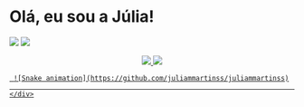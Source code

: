 <h1>Olá, eu sou a Júlia!</h1>

<a href="https://instagram.com/juliammartinss" target="_blank"><img src="https://img.shields.io/badge/-Instagram-%23E4405F?style=for-the-badge&logo=instagram&logoColor=white" target="_blank"></a>
<a href="https://www.linkedin.com/in/juliammarttins/" target="_blank"> <img src="https://img.shields.io/badge/-LinkedIn-%230077B5?style=for-the-badge&logo=linkedin&logoColor=white" target="_blank"></a> 

<div align="center">
    <a href="https://github.com/rafaballerini">
   <img altura="180em" src="https://github-readme-stats.vercel.app/api?username=juliammartinss&show_icons=true&theme=synthwave&include_all_commits=true&count_private=true"/>
   <img altura="180em" src="https://github-readme-stats.vercel.app/api/top-langs/?username=juliammartinss&layout=compact&langs_count=7&theme=synthwave"/>
  </div>

<div align="center">
  <a href="https://github.com/juliammartinss>
 <img altura="180em" src="https://github-readme-stats.vercel.app/api/top-langs/?username=juliammartinss&layout=compact&langs_count=7&theme=dracula"/>
</div>

     ![Snake animation](https://github.com/juliammartinss/juliammartinss)
                                                                                                                                                   </div>
                                                                                                                                                   
                                                                                                                                                  
                                                                                                                                                   
